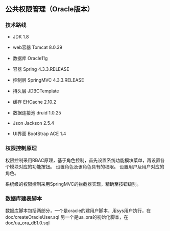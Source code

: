 ## 公共权限管理（Oracle版本）

### 技术路线
- JDK 1.8
- web容器 Tomcat 8.0.39
- 数据库 Oracle11g
- 容器 Spring 4.3.3.RELEASE
- 控制层 SpringMVC 4.3.3.RELEASE
- 持久层 JDBCTemplate
- 缓存 EHCache 2.10.2
- 数据连接池 druid 1.0.25
- Json Jackson 2.5.4

- UI界面 BootStrap ACE 1.4

### 权限控制原理
权限控制采用RBAC原理，基于角色控制，首先设置系统功能模块菜单，再设置各个模块对应的功能按钮。
设置角色及该角色具有的权限。
设置用户及用户对应的角色。

系统级的权限控制采用SpringMVC的拦截器实现，精确至按钮级别。


### 数据库建表脚本
数据库脚本包括两部分，一个是oracle的建用户脚本，用sys用户执行，在doc/createOracleUser.sql
另一个是ua_ora的初始化脚本，在doc/ua_ora_db1.0.sql
